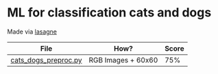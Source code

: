# ML for classification cats and dogs

Made via [lasagne](https://lasagne.readthedocs.io/en/latest/user/installation.html)

File | How? | Score
------------ | ------------- | -------------
[cats_dogs_preproc.py](https://github.com/xenx/cats-dogs_ml/blob/master/cats_dogs_preproc.py) | RGB Images + 60x60 | 75%
